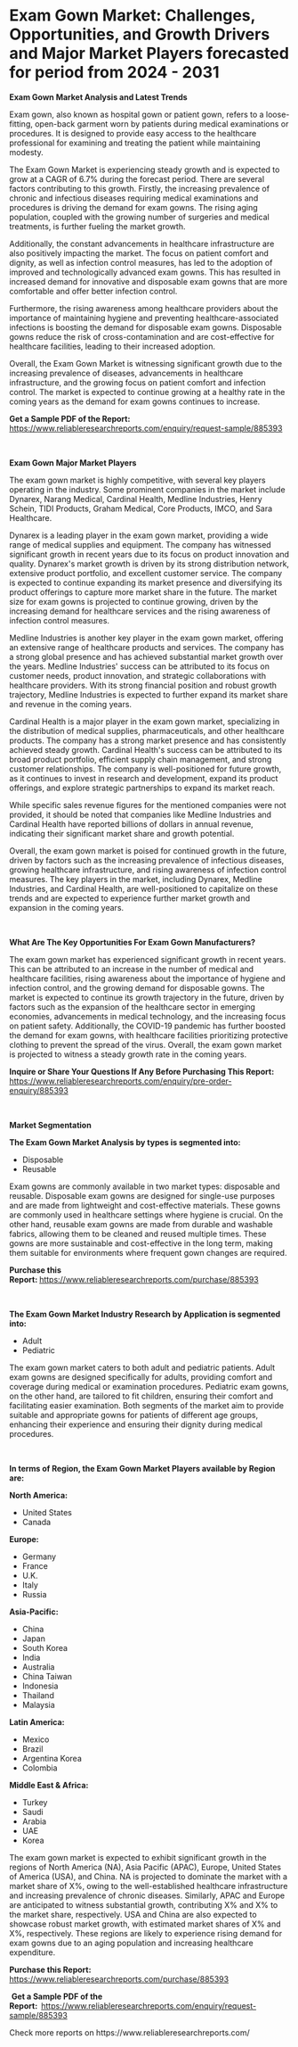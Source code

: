 <p><h1>Exam Gown Market: Challenges, Opportunities, and Growth Drivers and Major Market Players forecasted for period from 2024 - 2031</h1></p><p><strong>Exam Gown Market Analysis and Latest Trends</strong></p>
<p><p>Exam gown, also known as hospital gown or patient gown, refers to a loose-fitting, open-back garment worn by patients during medical examinations or procedures. It is designed to provide easy access to the healthcare professional for examining and treating the patient while maintaining modesty.</p><p>The Exam Gown Market is experiencing steady growth and is expected to grow at a CAGR of 6.7% during the forecast period. There are several factors contributing to this growth. Firstly, the increasing prevalence of chronic and infectious diseases requiring medical examinations and procedures is driving the demand for exam gowns. The rising aging population, coupled with the growing number of surgeries and medical treatments, is further fueling the market growth.</p><p>Additionally, the constant advancements in healthcare infrastructure are also positively impacting the market. The focus on patient comfort and dignity, as well as infection control measures, has led to the adoption of improved and technologically advanced exam gowns. This has resulted in increased demand for innovative and disposable exam gowns that are more comfortable and offer better infection control.</p><p>Furthermore, the rising awareness among healthcare providers about the importance of maintaining hygiene and preventing healthcare-associated infections is boosting the demand for disposable exam gowns. Disposable gowns reduce the risk of cross-contamination and are cost-effective for healthcare facilities, leading to their increased adoption.</p><p>Overall, the Exam Gown Market is witnessing significant growth due to the increasing prevalence of diseases, advancements in healthcare infrastructure, and the growing focus on patient comfort and infection control. The market is expected to continue growing at a healthy rate in the coming years as the demand for exam gowns continues to increase.</p></p>
<p><strong>Get a Sample PDF of the Report:&nbsp;</strong> <a href="https://www.reliableresearchreports.com/enquiry/request-sample/885393">https://www.reliableresearchreports.com/enquiry/request-sample/885393</a></p>
<p>&nbsp;</p>
<p><strong>Exam Gown Major Market Players</strong></p>
<p><p>The exam gown market is highly competitive, with several key players operating in the industry. Some prominent companies in the market include Dynarex, Narang Medical, Cardinal Health, Medline Industries, Henry Schein, TIDI Products, Graham Medical, Core Products, IMCO, and Sara Healthcare.</p><p>Dynarex is a leading player in the exam gown market, providing a wide range of medical supplies and equipment. The company has witnessed significant growth in recent years due to its focus on product innovation and quality. Dynarex's market growth is driven by its strong distribution network, extensive product portfolio, and excellent customer service. The company is expected to continue expanding its market presence and diversifying its product offerings to capture more market share in the future. The market size for exam gowns is projected to continue growing, driven by the increasing demand for healthcare services and the rising awareness of infection control measures.</p><p>Medline Industries is another key player in the exam gown market, offering an extensive range of healthcare products and services. The company has a strong global presence and has achieved substantial market growth over the years. Medline Industries' success can be attributed to its focus on customer needs, product innovation, and strategic collaborations with healthcare providers. With its strong financial position and robust growth trajectory, Medline Industries is expected to further expand its market share and revenue in the coming years.</p><p>Cardinal Health is a major player in the exam gown market, specializing in the distribution of medical supplies, pharmaceuticals, and other healthcare products. The company has a strong market presence and has consistently achieved steady growth. Cardinal Health's success can be attributed to its broad product portfolio, efficient supply chain management, and strong customer relationships. The company is well-positioned for future growth, as it continues to invest in research and development, expand its product offerings, and explore strategic partnerships to expand its market reach.</p><p>While specific sales revenue figures for the mentioned companies were not provided, it should be noted that companies like Medline Industries and Cardinal Health have reported billions of dollars in annual revenue, indicating their significant market share and growth potential.</p><p>Overall, the exam gown market is poised for continued growth in the future, driven by factors such as the increasing prevalence of infectious diseases, growing healthcare infrastructure, and rising awareness of infection control measures. The key players in the market, including Dynarex, Medline Industries, and Cardinal Health, are well-positioned to capitalize on these trends and are expected to experience further market growth and expansion in the coming years.</p></p>
<p>&nbsp;</p>
<p><strong>What Are The Key Opportunities For Exam Gown Manufacturers?</strong></p>
<p><p>The exam gown market has experienced significant growth in recent years. This can be attributed to an increase in the number of medical and healthcare facilities, rising awareness about the importance of hygiene and infection control, and the growing demand for disposable gowns. The market is expected to continue its growth trajectory in the future, driven by factors such as the expansion of the healthcare sector in emerging economies, advancements in medical technology, and the increasing focus on patient safety. Additionally, the COVID-19 pandemic has further boosted the demand for exam gowns, with healthcare facilities prioritizing protective clothing to prevent the spread of the virus. Overall, the exam gown market is projected to witness a steady growth rate in the coming years.</p></p>
<p><strong>Inquire or Share Your Questions If Any Before Purchasing This Report:</strong> <a href="https://www.reliableresearchreports.com/enquiry/pre-order-enquiry/885393">https://www.reliableresearchreports.com/enquiry/pre-order-enquiry/885393</a></p>
<p>&nbsp;</p>
<p><strong>Market Segmentation</strong></p>
<p><strong>The Exam Gown Market Analysis by types is segmented into:</strong></p>
<p><ul><li>Disposable</li><li>Reusable</li></ul></p>
<p><p>Exam gowns are commonly available in two market types: disposable and reusable. Disposable exam gowns are designed for single-use purposes and are made from lightweight and cost-effective materials. These gowns are commonly used in healthcare settings where hygiene is crucial. On the other hand, reusable exam gowns are made from durable and washable fabrics, allowing them to be cleaned and reused multiple times. These gowns are more sustainable and cost-effective in the long term, making them suitable for environments where frequent gown changes are required.</p></p>
<p><strong>Purchase this Report:&nbsp;</strong><a href="https://www.reliableresearchreports.com/purchase/885393">https://www.reliableresearchreports.com/purchase/885393</a></p>
<p>&nbsp;</p>
<p><strong>The Exam Gown Market Industry Research by Application is segmented into:</strong></p>
<p><ul><li>Adult</li><li>Pediatric</li></ul></p>
<p><p>The exam gown market caters to both adult and pediatric patients. Adult exam gowns are designed specifically for adults, providing comfort and coverage during medical or examination procedures. Pediatric exam gowns, on the other hand, are tailored to fit children, ensuring their comfort and facilitating easier examination. Both segments of the market aim to provide suitable and appropriate gowns for patients of different age groups, enhancing their experience and ensuring their dignity during medical procedures.</p></p>
<p>&nbsp;</p>
<p><strong>In terms of Region, the Exam Gown Market Players available by Region are:</strong></p>
<p>
    <p> <strong> North America: </strong>
        <ul>
            <li>United States</li>
            <li>Canada</li>
        </ul>
        </p> 
    <p> <strong> Europe: </strong>
        <ul>
            <li>Germany</li>
            <li>France</li>
            <li>U.K.</li>
            <li>Italy</li>
            <li>Russia</li>
        </ul>
        </p> 
    <p> <strong> Asia-Pacific: </strong>
        <ul>
            <li>China</li>
            <li>Japan</li>
            <li>South Korea</li>
            <li>India</li>
            <li>Australia</li>
            <li>China Taiwan</li>
            <li>Indonesia</li>
            <li>Thailand</li>
            <li>Malaysia</li>
        </ul>
        </p> 
    <p> <strong> Latin America: </strong>
        <ul>
            <li>Mexico</li>
            <li>Brazil</li>
            <li>Argentina Korea</li>
            <li>Colombia</li>
        </ul>
        </p> 
    <p> <strong> Middle East & Africa: </strong>
        <ul>
            <li>Turkey</li>
            <li>Saudi</li>
            <li>Arabia</li>
            <li>UAE</li>
            <li>Korea</li>
        </ul>
    </p>
    </p>
<p><p>The exam gown market is expected to exhibit significant growth in the regions of North America (NA), Asia Pacific (APAC), Europe, United States of America (USA), and China. NA is projected to dominate the market with a market share of X%, owing to the well-established healthcare infrastructure and increasing prevalence of chronic diseases. Similarly, APAC and Europe are anticipated to witness substantial growth, contributing X% and X% to the market share, respectively. USA and China are also expected to showcase robust market growth, with estimated market shares of X% and X%, respectively. These regions are likely to experience rising demand for exam gowns due to an aging population and increasing healthcare expenditure.</p></p>
<p><strong>Purchase this Report: </strong><a href="https://www.reliableresearchreports.com/purchase/885393">https://www.reliableresearchreports.com/purchase/885393</a></p>
<p>&nbsp;<strong>Get a Sample PDF of the Report:&nbsp;&nbsp;</strong><a href="https://www.reliableresearchreports.com/enquiry/request-sample/885393">https://www.reliableresearchreports.com/enquiry/request-sample/885393</a></p>
<p><strong></strong></p>
<p>Check more reports on https://www.reliableresearchreports.com/</p>